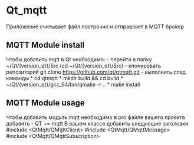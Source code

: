 # Qt_mqtt
Приложение считывает файл построчно и отправляет в MQTT брокер

## MQTT Module install
Чтобы добавить mqtt в Qt необходимо:
    - перейти в папку ~/Qt/{version_qt}/Src (cd ~/Qt/{version_qt}/Src)
    - клонировать репозиторий git clone https://github.com/qt/qtmqtt.git
    - выполнить след команды 
        * cd qtmqtt
        * mkdir build && cd build
        * ~/Qt/{version_qt}/gcc_64/bin/qmake -r .. 
        * make install

## MQTT Module usage
Чтобы добавить модуль mqtt необходимо в pro файле вашего проекта добавить 
    - QT += mqtt
В вашем классе добавить следующие заголовки
    #include <QtMqtt/QMqttClient>
    #include <QtMqtt/QMqttMessage>
    #include <QtMqtt/QMqttSubscription>
